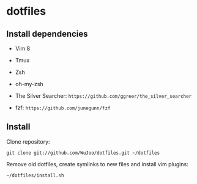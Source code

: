 # dotfiles

## Install dependencies

- Vim 8

- Tmux

- Zsh

- oh-my-zsh

- The Silver Searcher: `https://github.com/ggreer/the_silver_searcher`

- fzf: `https://github.com/junegunn/fzf`

## Install

Clone repository:

`git clone git://github.com/WuJoo/dotfiles.git ~/dotfiles`

Remove old dotfiles, create symlinks to new files and install vim plugins:

`~/dotfiles/install.sh`
